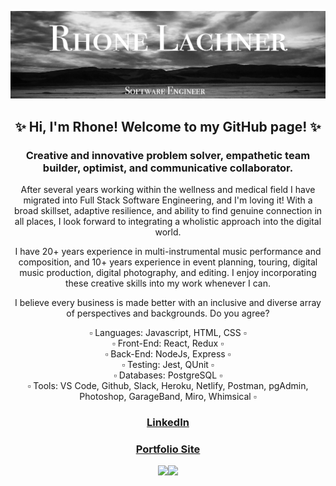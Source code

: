 <img src="github-header.png"></img>

<div align="center">
 
<h2> ✨ Hi, I'm Rhone! Welcome to my GitHub page! ✨ </h2>

   ### Creative and innovative problem solver, empathetic team builder, optimist, and communicative collaborator.

   After several years working within the wellness and medical field I have migrated into Full Stack Software Engineering, and I'm loving it! With a broad skillset, adaptive resilience, and ability to find genuine connection in all places, I look forward to integrating a wholistic approach into the digital world.

   I have 20+ years experience in multi-instrumental music performance and composition, and 10+ years experience in event planning, touring, digital music production, digital photography, and editing. I enjoy incorporating these creative skills into my work whenever I can.

   I believe every business is made better with an inclusive and diverse array of perspectives and backgrounds. Do you agree?


  ▫️ Languages: Javascript, HTML, CSS ▫️ </br>
  ▫️ Front-End: React, Redux ▫️ </br>
  ▫️ Back-End: NodeJs, Express ▫️ </br>
  ▫️ Testing: Jest, QUnit ▫️ </br>
  ▫️ Databases: PostgreSQL ▫️ </br>
  ▫️ Tools: VS Code, Github, Slack, Heroku, Netlify, Postman, pgAdmin, Photoshop, GarageBand, Miro, Whimsical ▫️ </br>

</div>
<div align="center">
  
   ### <a href="https://www.linkedin.com/in/rhonelachner/">LinkedIn</a>
   ### <a href="https://www.rhonelachner.com">Portfolio Site</a> </br>
 
</div>

<div align="center">
  <img align="" height="120px" src="https://github-readme-stats.vercel.app/api?username=rhonelachner&show_icons=true&hide_title=true&hide_border=true&theme=slateorange" /><img align="" height="120px" src="https://github-readme-stats.vercel.app/api/top-langs/?username=rhonelachner&show_icons=true&hide_border=true&hide_title=true&layout=compact&theme=slateorange" />
</div>
